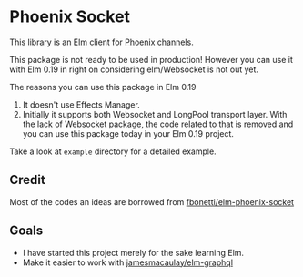 # Phoenix Socket
This library is an [Elm](http://elm-lang.org/) client for [Phoenix](https://github.com/phoenixframework/phoenix) [channels](https://hexdocs.pm/phoenix/channels.html).

This package is not ready to be used in production! However you can use it with Elm 0.19 in right on considering elm/Websocket is not out yet.


The reasons you can use this package in Elm 0.19

1. It doesn't use Effects Manager.
2. Initially it supports both Websocket and LongPool transport layer. With the lack of Websocket package, the code related to that is removed and you can use this package today in your Elm 0.19 project.


Take a look at `example` directory for a detailed example.

## Credit
Most of the codes an ideas are borrowed from [fbonetti/elm-phoenix-socket](https://github.com/fbonetti/elm-phoenix-socket)


## Goals
* I have started this project merely for the sake learning Elm.
* Make it easier to work with [jamesmacaulay/elm-graphql](https://github.com/jamesmacaulay/elm-graphql)
